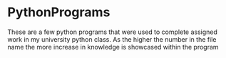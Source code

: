 # PythonPrograms
These are a few python programs that were used to complete assigned work in my university python class.
As the higher the number in the file name the more increase in knowledge is showcased within the program
